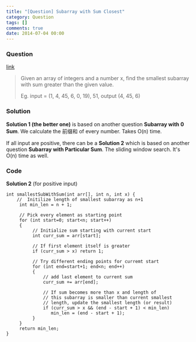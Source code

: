 ```yaml
---
title: "[Question] Subarray with Sum Closest"
category: Question
tags: []
comments: true
date: 2014-07-04 00:00
---
```



### Question 

[link](http://www.geeksforgeeks.org/minimum-length-subarray-sum-greater-given-value/)

> Given an array of integers and a number x, find the smallest subarray with sum greater than the given value.
>
> Eg. input = (1, 4, 45, 6, 0, 19), 51, output (4, 45, 6)

### Solution

__Solution 1 (the better one)__ is based on another question __Subarray with 0 Sum__. We calculate the 前缀和 of every number. Takes O(n) time. 

If all input are positive, there can be a __Solution 2__ which is based on another question __Subarray with Particular Sum__. The sliding window search. It's O(n) time as well. 

### Code

__Solution 2__ (for positive input) 

    int smallestSubWithSum(int arr[], int n, int x) {
        //  Initilize length of smallest subarray as n+1
         int min_len = n + 1;

         // Pick every element as starting point
         for (int start=0; start<n; start++)
         {
              // Initialize sum starting with current start
              int curr_sum = arr[start];

              // If first element itself is greater
              if (curr_sum > x) return 1;

              // Try different ending points for curremt start
              for (int end=start+1; end<n; end++)
              {
                  // add last element to current sum
                  curr_sum += arr[end];

                  // If sum becomes more than x and length of
                  // this subarray is smaller than current smallest
                  // length, update the smallest length (or result)
                  if (curr_sum > x && (end - start + 1) < min_len)
                     min_len = (end - start + 1);
              }
         }
         return min_len;
    }
